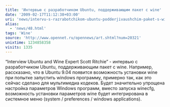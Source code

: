 ```yaml
---
title: 'Интервью с разработчиком Ubuntu, поддерживающим пакет с wine'
date: '2009-02-17T11:12:38+03:00'
uri: 'news/intervu-s-razrabotchikom-ubuntu-podderjivaushchim-paket-s-wine'
alias: 
  - 'news/48.html'
tags: 'Wine'
source: 'http://www.opennet.ru/opennews/art.shtml?num=20321'
unixtime: 1234858358
visits: 1335
---
```

“Interview Ubuntu and Wine Expert Scott Ritchie” - интервью с разработчиком Ubuntu, поддерживающим пакет с wine. Например, рассказано, что в Ubuntu 9.04 появится возможность установки wine при попытке запустить windows программу, примерно так, как это сейчас сделано для мультимедиа кодеков. Будет значительно упрощена настройка параметров Windows программ, вместо запуска winecfg, возможность установки параметров wine будет интегрирована в системное меню (system / preferences / windows applications).
